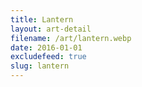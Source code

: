 ```yaml
---
title: Lantern
layout: art-detail
filename: /art/lantern.webp
date: 2016-01-01
excludefeed: true
slug: lantern
---
```

